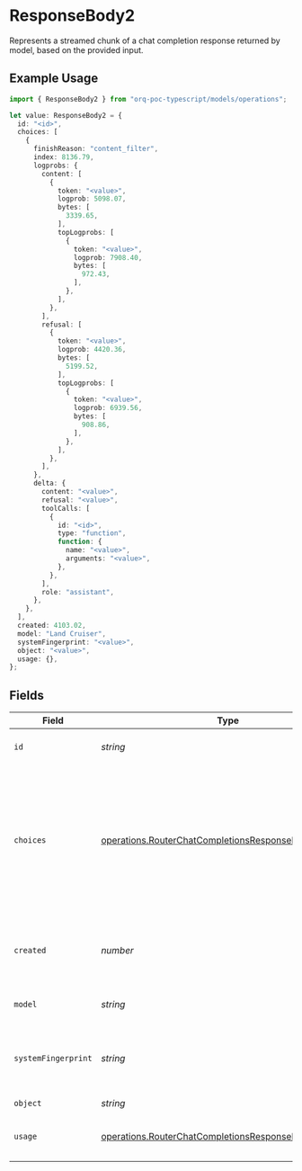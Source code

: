 # ResponseBody2

Represents a streamed chunk of a chat completion response returned by model, based on the provided input.

## Example Usage

```typescript
import { ResponseBody2 } from "orq-poc-typescript/models/operations";

let value: ResponseBody2 = {
  id: "<id>",
  choices: [
    {
      finishReason: "content_filter",
      index: 8136.79,
      logprobs: {
        content: [
          {
            token: "<value>",
            logprob: 5098.07,
            bytes: [
              3339.65,
            ],
            topLogprobs: [
              {
                token: "<value>",
                logprob: 7908.40,
                bytes: [
                  972.43,
                ],
              },
            ],
          },
        ],
        refusal: [
          {
            token: "<value>",
            logprob: 4420.36,
            bytes: [
              5199.52,
            ],
            topLogprobs: [
              {
                token: "<value>",
                logprob: 6939.56,
                bytes: [
                  908.86,
                ],
              },
            ],
          },
        ],
      },
      delta: {
        content: "<value>",
        refusal: "<value>",
        toolCalls: [
          {
            id: "<id>",
            type: "function",
            function: {
              name: "<value>",
              arguments: "<value>",
            },
          },
        ],
        role: "assistant",
      },
    },
  ],
  created: 4103.02,
  model: "Land Cruiser",
  systemFingerprint: "<value>",
  object: "<value>",
  usage: {},
};
```

## Fields

| Field                                                                                                                                                                                  | Type                                                                                                                                                                                   | Required                                                                                                                                                                               | Description                                                                                                                                                                            |
| -------------------------------------------------------------------------------------------------------------------------------------------------------------------------------------- | -------------------------------------------------------------------------------------------------------------------------------------------------------------------------------------- | -------------------------------------------------------------------------------------------------------------------------------------------------------------------------------------- | -------------------------------------------------------------------------------------------------------------------------------------------------------------------------------------- |
| `id`                                                                                                                                                                                   | *string*                                                                                                                                                                               | :heavy_check_mark:                                                                                                                                                                     | A unique identifier for the chat completion.                                                                                                                                           |
| `choices`                                                                                                                                                                              | [operations.RouterChatCompletionsResponseBodyChoices](../../models/operations/routerchatcompletionsresponsebodychoices.md)[]                                                           | :heavy_check_mark:                                                                                                                                                                     | A list of chat completion choices. Can contain more than one elements if n is greater than 1. Can also be empty for the last chunk if you set stream_options: {"include_usage": true}. |
| `created`                                                                                                                                                                              | *number*                                                                                                                                                                               | :heavy_check_mark:                                                                                                                                                                     | The Unix timestamp (in seconds) of when the chat completion was created.                                                                                                               |
| `model`                                                                                                                                                                                | *string*                                                                                                                                                                               | :heavy_check_mark:                                                                                                                                                                     | The model used for the chat completion.                                                                                                                                                |
| `systemFingerprint`                                                                                                                                                                    | *string*                                                                                                                                                                               | :heavy_check_mark:                                                                                                                                                                     | This fingerprint represents the backend configuration that the model runs with.                                                                                                        |
| `object`                                                                                                                                                                               | *string*                                                                                                                                                                               | :heavy_check_mark:                                                                                                                                                                     | The object type                                                                                                                                                                        |
| `usage`                                                                                                                                                                                | [operations.RouterChatCompletionsResponseBodyUsage](../../models/operations/routerchatcompletionsresponsebodyusage.md)                                                                 | :heavy_check_mark:                                                                                                                                                                     | Usage statistics for the completion request.                                                                                                                                           |